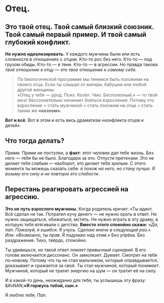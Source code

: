 # Отец.

## Это твой отец. Твой самый близкий союзник. Твой самый первый пример. И твой самый глубокий конфликт.



**Не нужно идеализировать.** У каждого мужчины были или есть сложности в отношениях с отцом. Кто-то рос без него. Кто-то — под грузом обиды. Кто-то — в тени. Кто-то — в агрессии. Но правда такова: _твоё отношение к отцу — это твое отношение к самому себе._&#x20;

> По биологической программе мы тянемся быть похожими на своего отца. Если ты слышал от матери, бабушки или любой другой женщины:\
> «Отец у тебя — урод. Псих. Козёл. Чмо. Бесполезный.» — то твой мозг бессознательно начинает бояться взросления. Потому что взросление = стать мужчиной = стать похожим на отца = стать таким же **«козлом».**&#x20;

**Вот и всё.** Вот в этом и есть весь драматизм «конфликта отцов и детей».

## Что тогда делать?

_Прими._ Прими не поступки, а **факт**: этот человек дал тебе жизнь. Без него — тебя бы не было. Благодари за это. Отпусти претензии. Это не делает тебя слабым — наоборот, это делает тебя зрелым. С этого момента ты можешь сказать себе: _я похож на него, но стану лучше. Я возьму его силу и не повторю его слабости_.

## **Перестань реагировать агрессией на агрессию.**

**Это не путь взрослого мужчины.** Когда родитель кричит: «Ты идиот. Всё сделал не так. Потратил кучу денег» — не нужно орать в ответ. Не нужно защищаться, обижаться, мстить. Не нужно играть в эту драму, в которую тебя втягивали с детства. **Вместо этого спокойно скажи:** _«Да, пап. Пожалуй, я ошибся. Я учусь. Сделаю иначе в следующий раз.»_ Или: _«Возможно, ты прав. Я подумаю над этим.»_ Без упрёка. Без раздражения. Тихо, твёрдо, спокойно.

Ты удивишься, но такой ответ _ломает привычный сценарий_. В его голове включается диссонанс. Он замолкает. Думает. Смотрит на тебя по-новому. Потому что ты не стал мальчиком, который оправдывается, доказывает и сражается за своё. Ты стал мужчиной, который _понимает_. Мужчиной, который не тратит энергию на шум — он тратит её на силу.

И в какой-то день, неожиданно для тебя, ты услышишь эту фразу:\
&#xNAN;**«Я горжусь тобой, сын.»**

_Я люблю тебя, Пап._
